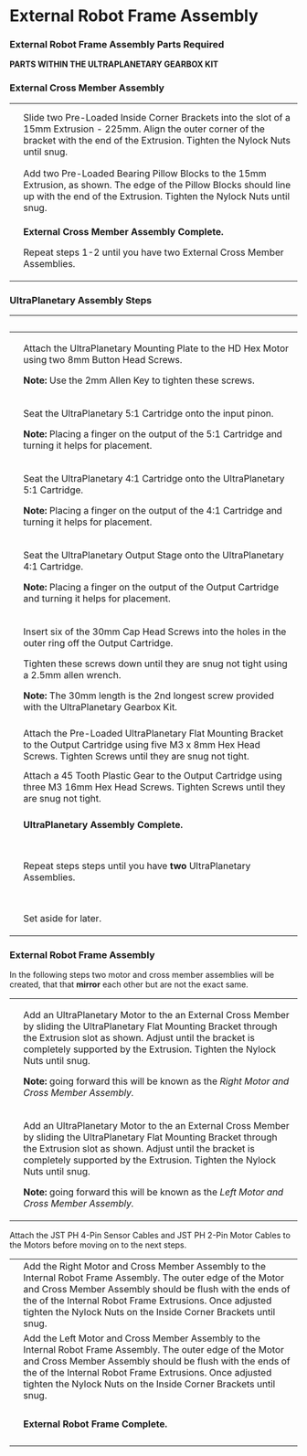 # External Robot Frame Assembly

### External Robot Frame Assembly Parts Required <a href="#external-robot-frame-assembly-parts-required" id="external-robot-frame-assembly-parts-required"></a>

**PARTS WITHIN THE ULTRAPLANETARY GEARBOX KIT**

### External Cross Member Assembly <a href="#external-cross-member-assembly" id="external-cross-member-assembly"></a>

|                                                                                                                                                                                                                                                                                                                                |                                                                                                                                                                                                 |
| ------------------------------------------------------------------------------------------------------------------------------------------------------------------------------------------------------------------------------------------------------------------------------------------------------------------------------ | ----------------------------------------------------------------------------------------------------------------------------------------------------------------------------------------------- |
| <p>​</p><p><img src="https://2589213514-files.gitbook.io/~/files/v0/b/gitbook-legacy-files/o/assets%2F-M5yw0n8IneF5-9ybLjT%2F-MMRhIgLPv-irXg3_tVp%2F-MMRr2yy9h4zgoZQsTSv%2FEDU%20Kit_MCM%20-%20Add%20Corner%20Brackets.svg?alt=media&#x26;token=15e06c68-4662-44cb-ac72-2dfe7f98bbbe" alt="" data-size="original"></p><p>​</p> | Slide two Pre-Loaded Inside Corner Brackets into the slot of a 15mm Extrusion - 225mm. Align the outer corner of the bracket with the end of the Extrusion. Tighten the Nylock Nuts until snug. |
| <p>​</p><p><img src="https://2589213514-files.gitbook.io/~/files/v0/b/gitbook-legacy-files/o/assets%2F-M5yw0n8IneF5-9ybLjT%2F-MMRhIgLPv-irXg3_tVp%2F-MMRrDEAReItK3F07YYz%2FEDU%20Kit_MCM%20-%20Add%20Pillow%20Blocks.svg?alt=media&#x26;token=6d61ad0f-17ae-422d-ac67-dcee6469185e" alt="" data-size="original"></p>           | Add two Pre-Loaded Bearing Pillow Blocks to the 15mm Extrusion, as shown. The edge of the Pillow Blocks should line up with the end of the Extrusion. Tighten the Nylock Nuts until snug.       |
| <p>​</p><p><img src="https://2589213514-files.gitbook.io/~/files/v0/b/gitbook-legacy-files/o/assets%2F-M5yw0n8IneF5-9ybLjT%2F-MMRhIgLPv-irXg3_tVp%2F-MMRsHoICVA3S_Pu7ifV%2FEDU%20Kit_MCM%20-%20Complete.svg?alt=media&#x26;token=c3f51b1c-c0d9-4887-954e-ae37ed0532e4" alt="" data-size="original"></p>                        | <p><strong>External Cross Member Assembly Complete.</strong></p><p>Repeat steps 1-2 until you have two External Cross Member Assemblies.</p>                                                    |

### UltraPlanetary Assembly Steps <a href="#ultraplanetary-assembly-steps" id="ultraplanetary-assembly-steps"></a>

| ​                                                                                                                                                                                                                                                                                                                              | ​                                                                                                                                                                                                                                                                                                                      |
| ------------------------------------------------------------------------------------------------------------------------------------------------------------------------------------------------------------------------------------------------------------------------------------------------------------------------------ | ---------------------------------------------------------------------------------------------------------------------------------------------------------------------------------------------------------------------------------------------------------------------------------------------------------------------- |
| <p>​</p><p><img src="https://2589213514-files.gitbook.io/~/files/v0/b/gitbook-legacy-files/o/assets%2F-M5yw0n8IneF5-9ybLjT%2F-MCSAQTYzOdjYph0Laa1%2F-MCTVKz_kYvMu4RvdOmm%2FUP-2cart_Input%20Mounting%20Screws.svg?alt=media&#x26;token=1d4a5aea-21cf-49aa-8e9d-3434dcb4a620" alt="" data-size="original"></p><p>​</p>          | <p>Attach the UltraPlanetary Mounting Plate to the HD Hex Motor using two 8mm Button Head Screws.</p><p><strong>Note:</strong> Use the 2mm Allen Key to tighten these screws.</p>                                                                                                                                      |
| <p>​</p><p><img src="https://2589213514-files.gitbook.io/~/files/v0/b/gitbook-legacy-files/o/assets%2F-M5yw0n8IneF5-9ybLjT%2F-MENnrOQpKKk1c6QdvJd%2F-METrmbtPN6NOMZgHSwL%2FUP-2cart_1st%20Cartridge%20Placement.svg?alt=media&#x26;token=154ae122-4b25-425a-8517-09730fc2ec2e" alt="" data-size="original"></p><p>​</p>        | <p>Seat the UltraPlanetary 5:1 Cartridge onto the input pinon.</p><p><strong>Note:</strong> Placing a finger on the output of the 5:1 Cartridge and turning it helps for placement.</p>                                                                                                                                |
| <p>​</p><p><img src="https://2589213514-files.gitbook.io/~/files/v0/b/gitbook-legacy-files/o/assets%2F-M5yw0n8IneF5-9ybLjT%2F-MENnrOQpKKk1c6QdvJd%2F-METrphYTwuxXLxA5iNF%2FUP-2cart_2nd%20Cartridge%20Placement.svg?alt=media&#x26;token=c0173967-225d-4155-9966-2d68e35544f1" alt="" data-size="original"></p><p>​</p>        | <p>Seat the UltraPlanetary 4:1 Cartridge onto the UltraPlanetary 5:1 Cartridge.</p><p><strong>Note:</strong> Placing a finger on the output of the 4:1 Cartridge and turning it helps for placement.</p>                                                                                                               |
| <p>​</p><p><img src="https://2589213514-files.gitbook.io/~/files/v0/b/gitbook-legacy-files/o/assets%2F-M5yw0n8IneF5-9ybLjT%2F-MENnrOQpKKk1c6QdvJd%2F-METrtGXipWDtXFhLltF%2FUP-2cart_Output%20Placement.svg?alt=media&#x26;token=6fd80f56-6da9-4bd7-b263-642fd95d2213" alt="" data-size="original"></p><p>​</p>                 | <p>Seat the UltraPlanetary Output Stage onto the UltraPlanetary 4:1 Cartridge.</p><p><strong>Note:</strong> Placing a finger on the output of the Output Cartridge and turning it helps for placement.</p>                                                                                                             |
| <p>​</p><p><img src="https://2589213514-files.gitbook.io/~/files/v0/b/gitbook-legacy-files/o/assets%2F-M5yw0n8IneF5-9ybLjT%2F-MENnrOQpKKk1c6QdvJd%2F-METrzim2QgGycGIcMsA%2FUP-2cart_Adding%20Screws.svg?alt=media&#x26;token=e231ee90-7720-426a-bfdb-7488a7365ffc" alt="" data-size="original"></p><p>​</p>                    | <p>Insert six of the 30mm Cap Head Screws into the holes in the outer ring off the Output Cartridge.</p><p>Tighten these screws down until they are snug not tight using a 2.5mm allen wrench.</p><p><strong>Note:</strong> The 30mm length is the 2nd longest screw provided with the UltraPlanetary Gearbox Kit.</p> |
| <p>​</p><p><img src="https://2589213514-files.gitbook.io/~/files/v0/b/gitbook-legacy-files/o/assets%2F-M5yw0n8IneF5-9ybLjT%2F-MDRaMoS1o_Ko2Ik5TVR%2F-MDWYVl2uzSU2wjgkbeB%2FSKV3%20-%20Class%20Bot_MA%20-%20Add%20Bracket.svg?alt=media&#x26;token=23c0cbc0-c2f1-49a2-b6c7-d0f1a891e391" alt="" data-size="original"></p>       | Attach the Pre-Loaded UltraPlanetary Flat Mounting Bracket to the Output Cartridge using five M3 x 8mm Hex Head Screws. Tighten Screws until they are snug not tight.                                                                                                                                                  |
| <p>​</p><p><img src="https://2589213514-files.gitbook.io/~/files/v0/b/gitbook-legacy-files/o/assets%2F-M5yw0n8IneF5-9ybLjT%2F-MDRaMoS1o_Ko2Ik5TVR%2F-MDWZIMfK6LET6MpZ3jc%2FSKV3%20-%20Class%20Bot_MA%20-%20Face%20Mount%20Gear.svg?alt=media&#x26;token=8e87b422-6dba-4887-9ea0-e594b1146e2f" alt="" data-size="original"></p> | Attach a 45 Tooth Plastic Gear to the Output Cartridge using three M3 16mm Hex Head Screws. Tighten Screws until they are snug not tight.                                                                                                                                                                              |
| <p>​</p><p><img src="https://2589213514-files.gitbook.io/~/files/v0/b/gitbook-legacy-files/o/assets%2F-M5yw0n8IneF5-9ybLjT%2F-MDRaMoS1o_Ko2Ik5TVR%2F-MDRfggaG7yyJMOslIdw%2Fview%20146.svg?alt=media&#x26;token=b99ccf6e-e33a-4f88-a6a0-190d7ce73c9a" alt="" data-size="original"></p>                                          | <p><strong>UltraPlanetary Assembly Complete.</strong></p><p>​</p><p>Repeat steps steps until you have <strong>two</strong> UltraPlanetary Assemblies.</p><p>​</p><p>Set aside for later.</p>                                                                                                                           |

### External Robot Frame Assembly <a href="#external-robot-frame-assembly" id="external-robot-frame-assembly"></a>

In the following steps two motor and cross member assemblies will be created, that that **mirror** each other but are not the exact same.

|                                                                                                                                                                                                                                                                                                                                                                                                                                                                                                                                                                                                                                                         |                                                                                                                                                                                                                                                                                                                                                                                                 |
| ------------------------------------------------------------------------------------------------------------------------------------------------------------------------------------------------------------------------------------------------------------------------------------------------------------------------------------------------------------------------------------------------------------------------------------------------------------------------------------------------------------------------------------------------------------------------------------------------------------------------------------------------------- | ----------------------------------------------------------------------------------------------------------------------------------------------------------------------------------------------------------------------------------------------------------------------------------------------------------------------------------------------------------------------------------------------- |
| <p>​</p><p><img src="https://2589213514-files.gitbook.io/~/files/v0/b/gitbook-legacy-files/o/assets%2F-M5yw0n8IneF5-9ybLjT%2F-MDRaMoS1o_Ko2Ik5TVR%2F-MDRgajd-X-4VVotmVeO%2FSKV3%20-%20Class%20Bot_MCM%20-%20Add%20Motor.svg?alt=media&#x26;token=7d19e9c1-054d-4423-97e5-274f0fba64ba" alt="" data-size="original"></p><p>​</p><p><img src="https://2589213514-files.gitbook.io/~/files/v0/b/gitbook-legacy-files/o/assets%2F-M5yw0n8IneF5-9ybLjT%2F-MDRaMoS1o_Ko2Ik5TVR%2F-MDWZUqgq5rA7xCKiSjt%2FSKV3%20-%20Class%20Bot_MCM%20-%20Complete%202.svg?alt=media&#x26;token=5e205fa8-9835-455c-b106-d2d984977750" alt="" data-size="original"></p><p>​</p> | <p>Add an UltraPlanetary Motor to the an External Cross Member by sliding the UltraPlanetary Flat Mounting Bracket through the Extrusion slot as shown. Adjust until the bracket is completely supported by the Extrusion. Tighten the Nylock Nuts until snug.</p><p><strong>Note:</strong> going forward this will be known as the <em>Right Motor and Cross Member Assembly.</em></p>         |
| <p><img src="https://2589213514-files.gitbook.io/~/files/v0/b/gitbook-legacy-files/o/assets%2F-M5yw0n8IneF5-9ybLjT%2F-MDRaMoS1o_Ko2Ik5TVR%2F-MDW_4MQgrC84O_JWbVT%2FSKV3%20-%20Class%20Bot_MCM%20-%20Add%20Motor%201.svg?alt=media&#x26;token=f5c20d81-3489-4f5b-ae19-8342cdc30a51" alt="" data-size="original"></p><p>​</p><p>​</p><p><img src="https://2589213514-files.gitbook.io/~/files/v0/b/gitbook-legacy-files/o/assets%2F-M5yw0n8IneF5-9ybLjT%2F-MDRaMoS1o_Ko2Ik5TVR%2F-MDW_N8nDSmYXtFN6ori%2FSKV3%20-%20Class%20Bot_MCM%20-%20Complete%201.svg?alt=media&#x26;token=389a9817-f319-4219-8169-b170f385722c" alt="" data-size="original"></p>     | <p>Add an UltraPlanetary Motor to the an External Cross Member by sliding the UltraPlanetary Flat Mounting Bracket through the Extrusion slot as shown. Adjust until the bracket is completely supported by the Extrusion. Tighten the Nylock Nuts until snug.</p><p><strong>Note:</strong> going forward this will be known as the <em>Left</em> <em>Motor and Cross Member Assembly.</em></p> |

Attach the JST PH 4-Pin Sensor Cables and JST PH 2-Pin Motor Cables to the Motors before moving on to the next steps.

|                                                                                                                                                                                                                                                                                                                                    |                                                                                                                                                                                                                                                                                                        |
| ---------------------------------------------------------------------------------------------------------------------------------------------------------------------------------------------------------------------------------------------------------------------------------------------------------------------------------- | ------------------------------------------------------------------------------------------------------------------------------------------------------------------------------------------------------------------------------------------------------------------------------------------------------ |
| <p>​</p><p><img src="https://2589213514-files.gitbook.io/~/files/v0/b/gitbook-legacy-files/o/assets%2F-M5yw0n8IneF5-9ybLjT%2F-MDRaMoS1o_Ko2Ik5TVR%2F-MDWdpJPZwjxUcufqIKH%2FSKV3%20-%20Class%20Bot_MCM%20-%20Add%20to%20chassis%202.svg?alt=media&#x26;token=7631018b-89aa-4fa3-8915-28d315c9bbfd" alt="" data-size="original"></p> | Add the Right Motor and Cross Member Assembly to the Internal Robot Frame Assembly. The outer edge of the Motor and Cross Member Assembly should be flush with the ends of the of the Internal Robot Frame Extrusions. Once adjusted tighten the Nylock Nuts on the Inside Corner Brackets until snug. |
| <p>​</p><p><img src="https://2589213514-files.gitbook.io/~/files/v0/b/gitbook-legacy-files/o/assets%2F-M5yw0n8IneF5-9ybLjT%2F-MDRaMoS1o_Ko2Ik5TVR%2F-MDWcxHpCXRtvcZK6Klp%2FSKV3%20-%20Class%20Bot_MCM%20-%20Add%20to%20chassis%201.svg?alt=media&#x26;token=734978cc-2b18-4aa6-8bfb-1611967c0c28" alt="" data-size="original"></p> | Add the Left Motor and Cross Member Assembly to the Internal Robot Frame Assembly. The outer edge of the Motor and Cross Member Assembly should be flush with the ends of the of the Internal Robot Frame Extrusions. Once adjusted tighten the Nylock Nuts on the Inside Corner Brackets until snug.  |
| <p>​</p><p><img src="https://2589213514-files.gitbook.io/~/files/v0/b/gitbook-legacy-files/o/assets%2F-M5yw0n8IneF5-9ybLjT%2F-MDRaMoS1o_Ko2Ik5TVR%2F-MDWe9J3NPp31SKOzt_O%2FSKV3%20-%20Class%20Bot_MCM%20-%20complete.svg?alt=media&#x26;token=bac5c1fd-2198-41f3-b097-fb8c2c2ecb2e" alt="" data-size="original"></p>               | **External Robot Frame Complete.**                                                                                                                                                                                                                                                                     |
